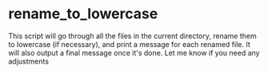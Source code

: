 # rename_to_lowercase
This script will go through all the files in the current directory, rename them to lowercase (if necessary), and print a message for each renamed file. It will also output a final message once it's done. Let me know if you need any adjustments
